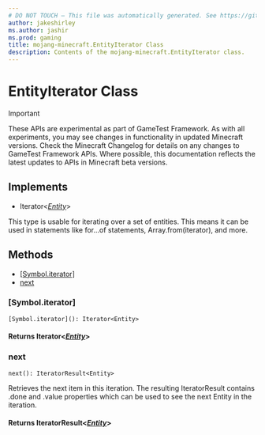 ```yaml
---
# DO NOT TOUCH — This file was automatically generated. See https://github.com/Mojang/MinecraftScriptingApiDocsGenerator to modify descriptions, examples, etc.
author: jakeshirley
ms.author: jashir
ms.prod: gaming
title: mojang-minecraft.EntityIterator Class
description: Contents of the mojang-minecraft.EntityIterator class.
---
```

# EntityIterator Class
>[!IMPORTANT]
>These APIs are experimental as part of GameTest Framework. As with all experiments, you may see changes in functionality in updated Minecraft versions. Check the Minecraft Changelog for details on any changes to GameTest Framework APIs. Where possible, this documentation reflects the latest updates to APIs in Minecraft beta versions.

## Implements
- Iterator&lt;[*Entity*](Entity.md)&gt;

This type is usable for iterating over a set of entities. This means it can be used in statements like for...of statements, Array.from(iterator), and more.

## Methods
- [[Symbol.iterator]](#[symbol.iterator])
- [next](#next)
  
### **[Symbol.iterator]**
`
[Symbol.iterator](): Iterator<Entity>
`


#### **Returns** Iterator&lt;[*Entity*](Entity.md)&gt;


### **next**
`
next(): IteratorResult<Entity>
`

Retrieves the next item in this iteration. The resulting IteratorResult contains .done and .value properties which can be used to see the next Entity in the iteration.

#### **Returns** IteratorResult&lt;[*Entity*](Entity.md)&gt;


